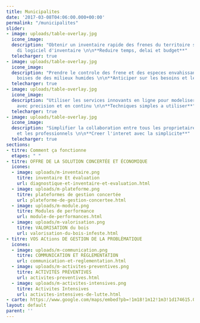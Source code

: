 ```yaml
---
title: Municipalites
date: '2017-03-08T04:06:00.000+00:00'
permalink: "/municipalites"
slider:
- image: uploads/table-overlay.jpg
  icone_image: 
  description: "Obtenir un inventaire rapide des frenes du territoire sans acquisition
    di logiciel d'inventaire \n\n**Reduire temps, delai et budget**"
  telecharger: true
- image: uploads/table-overlay.jpg
  icone_image: 
  description: "Prendre le controle des frene et des especes envahissantes dans les
    boises de des milieux humides \n\n**Anticiper sur les besoins et les solutions**"
  telecharger: true
- image: uploads/table-overlay.jpg
  icone_image: 
  description: "Utiliser les services innovants en ligne pour modeliser le depistage
    avec precision et en continu \n\n**Techniques simples a utiliser**"
  telecharger: true
- image: uploads/table-overlay.jpg
  icone_image: 
  description: "Simplifier la collaboration entre tous les proprietaires de la municipalite
    et les professionnels \n\n**Creer l'interet avec la simplicite**"
  telecharger: true
sections:
- titre: Comment ça fonctionne
  etapes: " "
- titre: OFFRE DE LA SOLUTION CONCERTÉE ET ÉCONOMIQUE
  icones:
  - image: uploads/m-inventaire.png
    titre: inventaire Et évaluation
    url: diagnostique-et-inventaire-et-evaluation.html
  - image: uploads/m-plateforme.png
    titre: plateformes de gestion concertée
    url: plateforme-de-gestion-concertee.html
  - image: uploads/m-module.png
    titre: Modules de performance
    url: module-de-performances.html
  - image: uploads/m-valorisation.png
    titre: VALORISATION du bois
    url: valorisation-du-bois-infeste.html
- titre: VOS ACtions DE GESTION DE LA PROBLÈMATIQUE
  icones:
  - image: uploads/m-communication.png
    titre: COMMUNICATION ET RÈGLEMENTATION
    url: communication-et-reglementation.html
  - image: uploads/m-activites-preventives.png
    titre: ACTIVITÉS PRÉVENTIVES
    url: activites-preventives.html
  - image: uploads/m-activites-intensives.png
    titre: Activites Intensives
    url: activites-intensives-de-lutte.html
- carte: https://www.google.com/maps/embed?pb=!1m18!1m12!1m3!1d174615.0545655111!2d-71.48615471253846!3d46.85628295842766!2m3!1f0!2f0!3f0!3m2!1i1024!2i768!4f13.1!3m3!1m2!1s0x4cb8968a05db8893%3A0x8fc52d63f0e83a03!2sQu%C3%A9bec+City%2C+QC!5e0!3m2!1sen!2sca!4v1492800935351
layout: default
parent: ''
---
```


